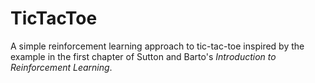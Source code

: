 # TicTacToe
A simple reinforcement learning approach to tic-tac-toe inspired by the example in the first chapter of Sutton and Barto's _Introduction to Reinforcement Learning_.
